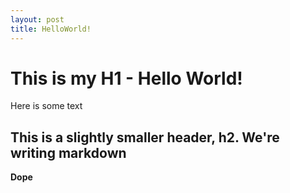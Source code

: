```yaml
---
layout: post
title: HelloWorld!
---
```

# This is my H1 - Hello World!

Here is some text

## This is a slightly smaller header, h2.  We're writing markdown

**Dope**
